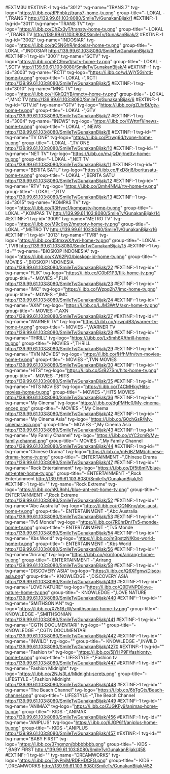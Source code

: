 #EXTM3U
#EXTINF:-1 tvg-id="3012" tvg-name="TRANS 7" tvg-logo="https://i.ibb.co/dPFnbkz/trans7-home-tv.png" group-title="- LOKAL -",TRANS 7
http://139.99.61.103:8080/SmileTv/GunakanBijak/1
#EXTINF:-1 tvg-id="3011" tvg-name="TRANS TV" tvg-logo="https://i.ibb.co/ChZx3vT/transtv-home-tv.png" group-title="- LOKAL -",TRANS TV
http://139.99.61.103:8080/SmileTv/GunakanBijak/2
#EXTINF:-1 tvg-id="3002" tvg-name="INDOSIAR" tvg-logo="https://i.ibb.co/qC5NGhR/indosiar-home-tv.png" group-title="- LOKAL -",INDOSIAR
http://139.99.61.103:8080/SmileTv/GunakanBijak/3
#EXTINF:-1 tvg-id="3001" tvg-name="SCTV" tvg-logo="https://i.ibb.co/hFC9nw1/sctv-home-tv.png" group-title="- LOKAL -",SCTV
http://139.99.61.103:8080/SmileTv/GunakanBijak/4
#EXTINF:-1 tvg-id="3003" tvg-name="RCTI" tvg-logo="https://i.ibb.co/wLWjY5G/rcti-home-tv.png" group-title="- LOKAL -",RCTI
http://139.99.61.103:8080/SmileTv/GunakanBijak/5
#EXTINF:-1 tvg-id="3010" tvg-name="MNC TV" tvg-logo="https://i.ibb.co/HGkQ2YB/mnctv-home-tv.png" group-title="- LOKAL -",MNC TV
http://139.99.61.103:8080/SmileTv/GunakanBijak/6
#EXTINF:-1 tvg-id="GTV.id" tvg-name="GTV" tvg-logo="https://i.ibb.co/gZLhrBt/gtv-home-tv.png" group-title="- LOKAL -",GTV
http://139.99.61.103:8080/SmileTv/GunakanBijak/7
#EXTINF:-1 tvg-id="3004" tvg-name="iNEWS" tvg-logo="https://i.ibb.co/KWttnf1/inews-home-tv.png" group-title="- LOKAL -",iNEWS
http://139.99.61.103:8080/SmileTv/GunakanBijak/8
#EXTINF:-1 tvg-id="" tvg-name="TV ONE" tvg-logo="https://i.ibb.co/Ptrwg6d/tvone-home-tv.png" group-title="- LOKAL -",TV ONE
http://139.99.61.103:8080/SmileTv/GunakanBijak/10
#EXTINF:-1 tvg-id="" tvg-name="NET TV" tvg-logo="https://i.ibb.co/mJjQDnj/nettv-home-tv.png" group-title="- LOKAL -",NET TV
http://139.99.61.103:8080/SmileTv/GunakanBijak/11
#EXTINF:-1 tvg-id="" tvg-name="BERITA SATU" tvg-logo="https://i.ibb.co/FxD8rj8/beritasatu-home-tv.png" group-title="- LOKAL -",BERITA SATU
http://139.99.61.103:8080/SmileTv/GunakanBijak/12
#EXTINF:-1 tvg-id="" tvg-name="RTV" tvg-logo="https://i.ibb.co/Qmh4NMJ/rtv-home-tv.png" group-title="- LOKAL -",RTV
http://139.99.61.103:8080/SmileTv/GunakanBijak/13
#EXTINF:-1 tvg-id="3015" tvg-name="KOMPAS TV" tvg-logo="https://i.ibb.co/R3Hyxc1/kompastv-home-tv.png" group-title="- LOKAL -",KOMPAS TV
http://139.99.61.103:8080/SmileTv/GunakanBijak/14
#EXTINF:-1 tvg-id="3009" tvg-name="METRO TV" tvg-logo="https://i.ibb.co/M9c0sy2/metrotv-home-tv.png" group-title="- LOKAL -",METRO TV
http://139.99.61.103:8080/SmileTv/GunakanBijak/16
#EXTINF:-1 tvg-id="3013" tvg-name="TVRI" tvg-logo="https://i.ibb.co/d5tmxwX/tvri-home-tv.png" group-title="- LOKAL -",TVRI
http://139.99.61.103:8080/SmileTv/GunakanBijak/15
#EXTINF:-1 tvg-id="" tvg-name="BIOSKOP INDONESIA" tvg-logo="https://i.ibb.co/KW62PjG/bioskop-id-home-tv.png" group-title="- MOVIES -",BIOSKOP INDONESIA
http://139.99.61.103:8080/SmileTv/GunakanBijak/22
#EXTINF:-1 tvg-id="" tvg-name="FLIK" tvg-logo="https://i.ibb.co/C0bR1P3/flik-home-tv.png" group-title="- MOVIES -",FLIK
http://139.99.61.103:8080/SmileTv/GunakanBijak/23
#EXTINF:-1 tvg-id="" tvg-name="IMC" tvg-logo="https://i.ibb.co/Wzpq2h7/imc-home-tv.png" group-title="- MOVIES -",IMC
http://139.99.61.103:8080/SmileTv/GunakanBijak/24
#EXTINF:-1 tvg-id="" tvg-name="AXN" tvg-logo="https://i.ibb.co/LJM3WtM/axn-home-tv.png" group-title="- MOVIES -",AXN
http://139.99.61.103:8080/SmileTv/GunakanBijak/27
#EXTINF:-1 tvg-id="" tvg-name="WARNER TV" tvg-logo="https://i.ibb.co/qrwpdB3/warner-tv-home-tv.png" group-title="- MOVIES -",WARNER TV
http://139.99.61.103:8080/SmileTv/GunakanBijak/28
#EXTINF:-1 tvg-id="" tvg-name="THRILL" tvg-logo="https://i.ibb.co/Lx5mh6X/thrill-home-tv.png" group-title="- MOVIES -",THRILL
http://139.99.61.103:8080/SmileTv/GunakanBijak/29
#EXTINF:-1 tvg-id="" tvg-name="TVN MOVIES" tvg-logo="https://i.ibb.co/fHfhMfn/tvn-movies-home-tv.png" group-title="- MOVIES -",TVN MOVIES
http://139.99.61.103:8080/SmileTv/GunakanBijak/30
#EXTINF:-1 tvg-id="" tvg-name="HITS" tvg-logo="https://i.ibb.co/5rB27Sm/hits-home-tv.png" group-title="- MOVIES -",HITS
http://139.99.61.103:8080/SmileTv/GunakanBijak/35
#EXTINF:-1 tvg-id="" tvg-name="HITS MOVIES" tvg-logo="https://i.ibb.co/T4CMHky/Hits-movies-home-tv.png" group-title="- MOVIES -",HITS MOVIES
http://139.99.61.103:8080/SmileTv/GunakanBijak/36
#EXTINF:-1 tvg-id="" tvg-name="My Cinema" tvg-logo="https://i.ibb.co/dgPMHc0/My-cinema-encep.png" group-title="- MOVIES -",My Cinema
http://139.99.61.103:8080/SmileTv/GunakanBijak/42
#EXTINF:-1 tvg-id="" tvg-name="My Cinema Asia" tvg-logo="https://i.ibb.co/G0chGsR/My-cinema-asia.png" group-title="- MOVIES -",My Cinema Asia
http://139.99.61.103:8080/SmileTv/GunakanBijak/43
#EXTINF:-1 tvg-id="" tvg-name="My Family Channel" tvg-logo="https://i.ibb.co/cYC2cmR/My-family-channel.png" group-title="- MOVIES -",My Family Channel
http://139.99.61.103:8080/SmileTv/GunakanBijak/44
#EXTINF:-1 tvg-id="" tvg-name="Chinese Drama" tvg-logo="https://i.ibb.co/mFdBZMM/chinese-drama-home-tv.png" group-title="- ENTERTAINMENT -",Chinese Drama
http://139.99.61.103:8080/SmileTv/GunakanBijak/47
#EXTINF:-1 tvg-id="" tvg-name="Rock Entertainment" tvg-logo="https://i.ibb.co/Df5t6mP/blue-ant-enter-home-tv.png" group-title="- ENTERTAINMENT -",Rock Entertainment
http://139.99.61.103:8080/SmileTv/GunakanBijak/51
#EXTINF:-1 tvg-id="" tvg-name="Rock Extreme" tvg-logo="https://i.ibb.co/hKL9phL/blue-ant-ext-home-tv.png" group-title="- ENTERTAINMENT -",Rock Extreme
http://139.99.61.103:8080/SmileTv/GunakanBijak/52
#EXTINF:-1 tvg-id="" tvg-name="Abc Australia" tvg-logo="https://i.ibb.co/rGQNKnx/abc-aust-home-tv.png" group-title="- ENTERTAINMENT -",Abc Australia
http://139.99.61.103:8080/SmileTv/GunakanBijak/53
#EXTINF:-1 tvg-id="" tvg-name="Tv5 Monde" tvg-logo="https://i.ibb.co/7R0hrDn/Tv5-monde-home-tv.png" group-title="- ENTERTAINMENT -",Tv5 Monde
http://139.99.61.103:8080/SmileTv/GunakanBijak/54
#EXTINF:-1 tvg-id="" tvg-name="Kbs World" tvg-logo="https://i.ibb.co/mBpstzN/Kbs-world-home-tv.png" group-title="- ENTERTAINMENT -",Kbs World
http://139.99.61.103:8080/SmileTv/GunakanBijak/56
#EXTINF:-1 tvg-id="" tvg-name="Arirang" tvg-logo="https://i.ibb.co/ykm1ppp/arirang-home-tv.png" group-title="- ENTERTAINMENT -",Arirang
http://139.99.61.103:8080/SmileTv/GunakanBijak/58
#EXTINF:-1 tvg-id="" tvg-name="DISCOVERY ASIA" tvg-logo="https://i.ibb.co/Q6XFgnw/Disco-asia.png" group-title="- KNOWLEDGE -",DISCOVERY ASIA
http://139.99.61.103:8080/SmileTv/GunakanBijak/439
#EXTINF:-1 tvg-id="" tvg-name="LOVE NATURE" tvg-logo="https://i.ibb.co/Q9DVNPD/love-nature-home-tv.png" group-title="- KNOWLEDGE -",LOVE NATURE
http://139.99.61.103:8080/SmileTv/GunakanBijak/440
#EXTINF:-1 tvg-id="" tvg-name="SMITHSONIAN" tvg-logo="https://i.ibb.co/X751BzW/smithsonian-home-tv.png" group-title="- KNOWLEDGE -",SMITHSONIAN
http://139.99.61.103:8080/SmileTv/GunakanBijak/441
#EXTINF:-1 tvg-id="" tvg-name="CGTN DOCUMENTARI" tvg-logo="" group-title="- KNOWLEDGE -",CGTN DOCUMENTARI
http://139.99.61.103:8080/SmileTv/GunakanBijak/442
#EXTINF:-1 tvg-id="" tvg-name="INWILD" tvg-logo="" group-title="- KNOWLEDGE -",INWILD
http://139.99.61.103:8080/SmileTv/GunakanBijak/4270
#EXTINF:-1 tvg-id="" tvg-name="Fashion tv" tvg-logo="https://i.ibb.co/5jYHP9F/fashiontv-home-tv.png" group-title="- LIFESTYLE -",Fashion tv
http://139.99.61.103:8080/SmileTv/GunakanBijak/447
#EXTINF:-1 tvg-id="" tvg-name="Fashion Midnight" tvg-logo="https://i.ibb.co/2NJs3Ld/Midnight-screts.png" group-title="- LIFESTYLE -",Fashion Midnight
http://139.99.61.103:8080/SmileTv/GunakanBijak/448
#EXTINF:-1 tvg-id="" tvg-name="The Beach Channel" tvg-logo="https://i.ibb.co/6bTgGts/Beach-channel.png" group-title="- LIFESTYLE -",The Beach Channel
http://139.99.61.103:8080/SmileTv/GunakanBijak/449
#EXTINF:-1 tvg-id="" tvg-name="ANIMAX" tvg-logo="https://i.ibb.co/ZJGKFy9/animax-home-tv.png" group-title="- KIDS -",ANIMAX
http://139.99.61.103:8080/SmileTv/GunakanBijak/456
#EXTINF:-1 tvg-id="" tvg-name="ANIPLUS" tvg-logo="https://i.ibb.co/6JGP61f/aniplus-home-tv.png" group-title="- KIDS -",ANIPLUS
http://139.99.61.103:8080/SmileTv/GunakanBijak/457
#EXTINF:-1 tvg-id="" tvg-name="BABY FIRST" tvg-logo="https://i.ibb.co/37ngmzn/bbbbbbbb.png" group-title="- KIDS -",BABY FIRST
http://139.99.61.103:8080/SmileTv/GunakanBijak/458
#EXTINF:-1 tvg-id="" tvg-name="DREAMWORKS" tvg-logo="https://i.ibb.co/T8yPnjM/RDFHDCFG.png" group-title="- KIDS -",DREAMWORKS
http://139.99.61.103:8080/SmileTv/GunakanBijak/452
